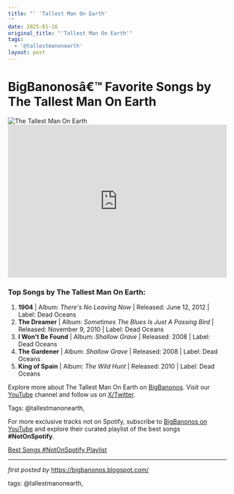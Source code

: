 ```yaml
---
title: "' 'Tallest Man On Earth'
'"
date: 2025-01-16
original_title: "'Tallest Man On Earth'"
tags:
  - '@tallestmanonearth'
layout: post
---
```

<!-- Title of the Post -->
<h1>BigBanonosâ€™ Favorite Songs by The Tallest Man On Earth</h1> <!-- Featured Image -->
<div> <img src="https://www.themusichall.org/wp-content/uploads/2019/11/2203_IY_TallestMan_update.jpg" alt="The Tallest Man On Earth">
</div> <!-- Spotify Embed -->
<div> <iframe src="https://open.spotify.com/embed/playlist/0c45LmFLMbYdYV61WCmtzr?utm_source=generator" width="100%" height="352" frameBorder="0" allowfullscreen="" allow="autoplay; clipboard-write; encrypted-media; fullscreen; picture-in-picture" loading="lazy"></iframe>
</div> <!-- Song Information -->
<h3>Top Songs by The Tallest Man On Earth:</h3>
<ol> <li><strong>1904</strong> | Album: <em>There's No Leaving Now</em> | Released: June 12, 2012 | Label: Dead Oceans</li> <li><strong>The Dreamer</strong> | Album: <em>Sometimes The Blues Is Just A Passing Bird</em> | Released: November 9, 2010 | Label: Dead Oceans</li> <li><strong>I Won't Be Found</strong> | Album: <em>Shallow Grave</em> | Released: 2008 | Label: Dead Oceans</li> <li><strong>The Gardener</strong> | Album: <em>Shallow Grave</em> | Released: 2008 | Label: Dead Oceans</li> <li><strong>King of Spain</strong> | Album: <em>The Wild Hunt</em> | Released: 2010 | Label: Dead Oceans</li>
</ol> <!-- Footer Links -->
<div > <p>Explore more about The Tallest Man On Earth on <a href="https://bigbanonos.blogspot.com/" target="_blank">BigBanonos</a>. Visit our <a href="https://www.youtube.com/@BigBanonos" target="_blank">YouTube</a> channel and follow us on <a href="https://x.com/bigbanonos" target="_blank">X/Twitter</a>.</p>
</div> <!-- Tags -->
<p >Tags: @tallestmanonearth,</p>


<!--Subscribe and Playlist Links-->
<div>
    <p>For more exclusive tracks not on Spotify, subscribe to <a href="https://www.youtube.com/@BigBanonos" target="_blank">BigBanonos on YouTube</a> and explore their curated playlist of the best songs <strong>#NotOnSpotify</strong>.</p>
    <p><a href="https://www.youtube.com/playlist?list=PLtuNtuTatqI0kFahUCbtbfenC_ET5O_tr" target="_blank">Best Songs #NotOnSpotify Playlist<br /></a></p></div>

<hr />

<p><em>first posted by</em> <a href="https://bigbanonos.blogspot.com/" rel="noopener" target="_new">https://bigbanonos.blogspot.com/</a></p>

<p>tags: @tallestmanonearth,</p>
